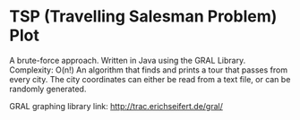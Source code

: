 # TSP (Travelling Salesman Problem) Plot

A brute-force approach. Written in Java using the GRAL Library. Complexity: O(n!)
An algorithm that finds and prints a tour that passes from every city.
The city coordinates can either be read from a text file, or can be randomly generated.

GRAL graphing library link: http://trac.erichseifert.de/gral/
